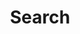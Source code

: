 ---
title: "Search" # in any language you want
layout: "search" # is necessary
# url: "/archive"
# description: "Description for Search"
summary: "search"
placeholder: "find books recommendation...."
---